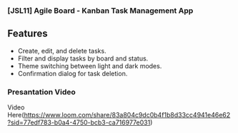 ### [JSL11] Agile Board - Kanban Task Management App

## Features

- Create, edit, and delete tasks.
- Filter and display tasks by board and status.
- Theme switching between light and dark modes.
- Confirmation dialog for task deletion.


### Presantation Video

Video Here(<https://www.loom.com/share/83a804c9dc0b4f1b8d33cc4941e46e62?sid=77edf783-b0a4-4750-bcb3-ca716977e031>)
